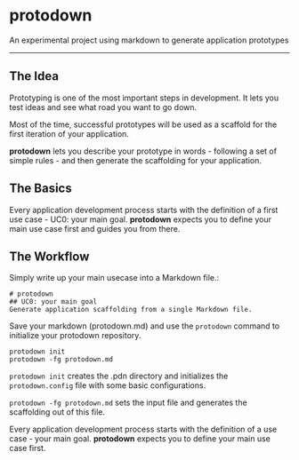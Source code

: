 # protodown
An experimental project using markdown to generate application prototypes
***

## The Idea
Prototyping is one of the most important steps in development. It lets you test ideas and see what road you want to go down. 

Most of the time, successful prototypes will be used as a scaffold for the first iteration of your application. 

**protodown** lets you describe your prototype in words - following a set of simple rules - and then generate the scaffolding for your application. 

## The Basics
Every application development process starts with the definition of a first use case - UC0: your main goal. **protodown** expects you to define your main use case first and guides you from there. 

## The Workflow
Simply write up your main usecase into a Markdown file.: 

```
# protodown
## UC0: your main goal
Generate application scaffolding from a single Markdown file.
```
Save your markdown (protodown.md) and use the `protodown` command to initialize your protodown repository.

```
protodown init
protodown -fg protodown.md
```

`protodown init` creates the .pdn directory and initializes the `protodown.config` file with some basic configurations.

`protodown -fg protodown.md` sets the input file and generates the scaffolding out of this file.


Every application development process starts with the definition of a use case - your main goal. **protodown** expects you to define your main use case first. 
